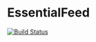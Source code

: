 # EssentialFeed
[![Build Status](https://travis-ci.com/VSinghTest/EssentialFeed.svg?branch=main)](https://travis-ci.com/VSinghTest/EssentialFeed)
